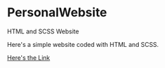 # PersonalWebsite
HTML and SCSS Website

Here's a simple website coded with HTML and SCSS.

[Here's the Link](https://ecsmaple123.github.io/PersonalWebsite)
